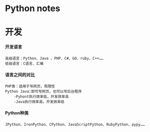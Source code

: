 # Python notes

# 开发

#### 开发语言

	高级语言：Python、Java 、PHP、C#、GO、ruby、C++……
	低级语言：C语言、汇编
#### 语言之间的对比

	PHP类：适用于写网页，局限性
	Python Java:即可写网页，也可以写后台程序
		-Pyhont执行效率低，开发效率高
		-Java执行效率高，开发效率低
#### Python种类

	JPython、IronPython、CPython、JavaScriptPython、RubyPython、pypy……
   

